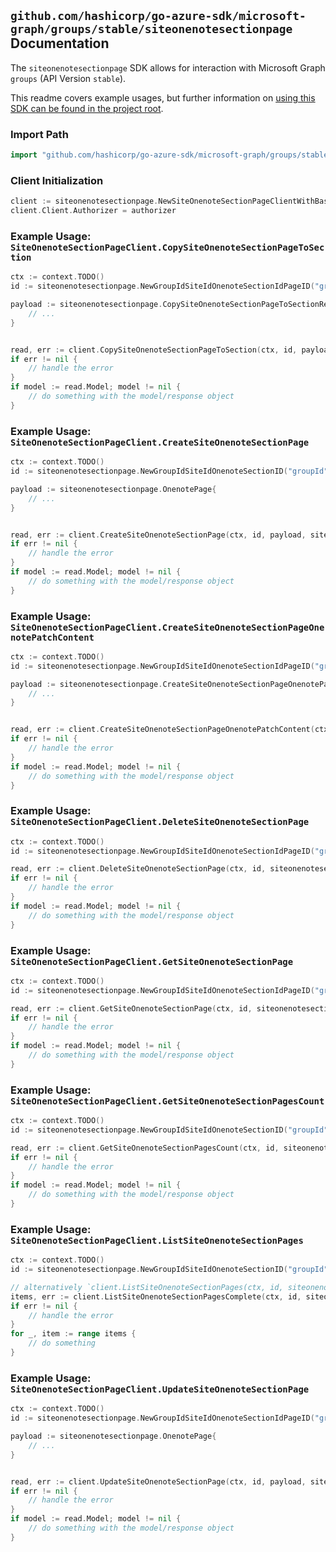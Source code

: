 
## `github.com/hashicorp/go-azure-sdk/microsoft-graph/groups/stable/siteonenotesectionpage` Documentation

The `siteonenotesectionpage` SDK allows for interaction with Microsoft Graph `groups` (API Version `stable`).

This readme covers example usages, but further information on [using this SDK can be found in the project root](https://github.com/hashicorp/go-azure-sdk/tree/main/docs).

### Import Path

```go
import "github.com/hashicorp/go-azure-sdk/microsoft-graph/groups/stable/siteonenotesectionpage"
```


### Client Initialization

```go
client := siteonenotesectionpage.NewSiteOnenoteSectionPageClientWithBaseURI("https://graph.microsoft.com")
client.Client.Authorizer = authorizer
```


### Example Usage: `SiteOnenoteSectionPageClient.CopySiteOnenoteSectionPageToSection`

```go
ctx := context.TODO()
id := siteonenotesectionpage.NewGroupIdSiteIdOnenoteSectionIdPageID("groupId", "siteId", "onenoteSectionId", "onenotePageId")

payload := siteonenotesectionpage.CopySiteOnenoteSectionPageToSectionRequest{
	// ...
}


read, err := client.CopySiteOnenoteSectionPageToSection(ctx, id, payload, siteonenotesectionpage.DefaultCopySiteOnenoteSectionPageToSectionOperationOptions())
if err != nil {
	// handle the error
}
if model := read.Model; model != nil {
	// do something with the model/response object
}
```


### Example Usage: `SiteOnenoteSectionPageClient.CreateSiteOnenoteSectionPage`

```go
ctx := context.TODO()
id := siteonenotesectionpage.NewGroupIdSiteIdOnenoteSectionID("groupId", "siteId", "onenoteSectionId")

payload := siteonenotesectionpage.OnenotePage{
	// ...
}


read, err := client.CreateSiteOnenoteSectionPage(ctx, id, payload, siteonenotesectionpage.DefaultCreateSiteOnenoteSectionPageOperationOptions())
if err != nil {
	// handle the error
}
if model := read.Model; model != nil {
	// do something with the model/response object
}
```


### Example Usage: `SiteOnenoteSectionPageClient.CreateSiteOnenoteSectionPageOnenotePatchContent`

```go
ctx := context.TODO()
id := siteonenotesectionpage.NewGroupIdSiteIdOnenoteSectionIdPageID("groupId", "siteId", "onenoteSectionId", "onenotePageId")

payload := siteonenotesectionpage.CreateSiteOnenoteSectionPageOnenotePatchContentRequest{
	// ...
}


read, err := client.CreateSiteOnenoteSectionPageOnenotePatchContent(ctx, id, payload, siteonenotesectionpage.DefaultCreateSiteOnenoteSectionPageOnenotePatchContentOperationOptions())
if err != nil {
	// handle the error
}
if model := read.Model; model != nil {
	// do something with the model/response object
}
```


### Example Usage: `SiteOnenoteSectionPageClient.DeleteSiteOnenoteSectionPage`

```go
ctx := context.TODO()
id := siteonenotesectionpage.NewGroupIdSiteIdOnenoteSectionIdPageID("groupId", "siteId", "onenoteSectionId", "onenotePageId")

read, err := client.DeleteSiteOnenoteSectionPage(ctx, id, siteonenotesectionpage.DefaultDeleteSiteOnenoteSectionPageOperationOptions())
if err != nil {
	// handle the error
}
if model := read.Model; model != nil {
	// do something with the model/response object
}
```


### Example Usage: `SiteOnenoteSectionPageClient.GetSiteOnenoteSectionPage`

```go
ctx := context.TODO()
id := siteonenotesectionpage.NewGroupIdSiteIdOnenoteSectionIdPageID("groupId", "siteId", "onenoteSectionId", "onenotePageId")

read, err := client.GetSiteOnenoteSectionPage(ctx, id, siteonenotesectionpage.DefaultGetSiteOnenoteSectionPageOperationOptions())
if err != nil {
	// handle the error
}
if model := read.Model; model != nil {
	// do something with the model/response object
}
```


### Example Usage: `SiteOnenoteSectionPageClient.GetSiteOnenoteSectionPagesCount`

```go
ctx := context.TODO()
id := siteonenotesectionpage.NewGroupIdSiteIdOnenoteSectionID("groupId", "siteId", "onenoteSectionId")

read, err := client.GetSiteOnenoteSectionPagesCount(ctx, id, siteonenotesectionpage.DefaultGetSiteOnenoteSectionPagesCountOperationOptions())
if err != nil {
	// handle the error
}
if model := read.Model; model != nil {
	// do something with the model/response object
}
```


### Example Usage: `SiteOnenoteSectionPageClient.ListSiteOnenoteSectionPages`

```go
ctx := context.TODO()
id := siteonenotesectionpage.NewGroupIdSiteIdOnenoteSectionID("groupId", "siteId", "onenoteSectionId")

// alternatively `client.ListSiteOnenoteSectionPages(ctx, id, siteonenotesectionpage.DefaultListSiteOnenoteSectionPagesOperationOptions())` can be used to do batched pagination
items, err := client.ListSiteOnenoteSectionPagesComplete(ctx, id, siteonenotesectionpage.DefaultListSiteOnenoteSectionPagesOperationOptions())
if err != nil {
	// handle the error
}
for _, item := range items {
	// do something
}
```


### Example Usage: `SiteOnenoteSectionPageClient.UpdateSiteOnenoteSectionPage`

```go
ctx := context.TODO()
id := siteonenotesectionpage.NewGroupIdSiteIdOnenoteSectionIdPageID("groupId", "siteId", "onenoteSectionId", "onenotePageId")

payload := siteonenotesectionpage.OnenotePage{
	// ...
}


read, err := client.UpdateSiteOnenoteSectionPage(ctx, id, payload, siteonenotesectionpage.DefaultUpdateSiteOnenoteSectionPageOperationOptions())
if err != nil {
	// handle the error
}
if model := read.Model; model != nil {
	// do something with the model/response object
}
```

